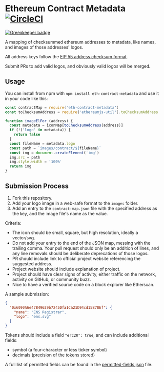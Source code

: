 # Ethereum Contract Metadata [![CircleCI](https://circleci.com/gh/MetaMask/eth-contract-metadata.svg?style=svg)](https://circleci.com/gh/MetaMask/eth-contract-metadata)

[![Greenkeeper badge](https://badges.greenkeeper.io/MetaMask/eth-contract-metadata.svg)](https://greenkeeper.io/)

A mapping of checksummed ethereum addresses to metadata, like names, and images of those addresses' logos.

All address keys follow the [EIP 55 address checksum format](https://github.com/ethereum/EIPs/issues/55).

Submit PRs to add valid logos, and obviously valid logos will be merged.

## Usage

You can install from npm with `npm install eth-contract-metadata` and use it in your code like this:

```javascript
const contractMap = require('eth-contract-metadata')
const toChecksumAddress = require('ethereumjs-util').toChecksumAddress

function imageElFor (address) {
  const metadata = iconMap[toChecksumAddress(address)]
  if (!('logo' in metadata)) {
    return false
  }
  const fileName = metadata.logo
  const path = `images/contract/${fileName}`
  const img = document.createElement('img')
  img.src = path
  img.style.width = '100%'
  return img
}
```

## Submission Process

1. Fork this repository.
2. Add your logo image in a web-safe format to the `images` folder.
3. Add an entry to the `contract-map.json` file with the specified address as the key, and the image file's name as the value.

Criteria:
- The icon should be small, square, but high resolution, ideally a vector/svg.
- Do not add your entry to the end of the JSON map, messing with the trailing comma. Your pull request should only be an addition of lines, and any line removals should be deliberate deprecations of those logos.
- PR should include link to official project website referencing the suggested address.
- Project website should include explanation of project.
- Project should have clear signs of activity, either traffic on the network, activity on GitHub, or community buzz.
- Nice to have a verified source code on a block explorer like Etherscan.

A sample submission:

```json
{
  "0x6090A6e47849629b7245Dfa1Ca21D94cd15878Ef": {
    "name": "ENS Registrar",
    "logo": "ens.svg"
  }
}
```

Tokens should include a field `"erc20": true`, and can include additional fields:

- symbol (a four-character or less ticker symbol)
- decimals (precision of the tokens stored)

A full list of permitted fields can be found in the [permitted-fields.json](./permitted-fields.json) file.

